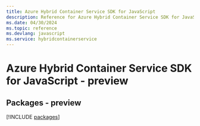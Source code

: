 ```yaml
---
title: Azure Hybrid Container Service SDK for JavaScript
description: Reference for Azure Hybrid Container Service SDK for JavaScript
ms.date: 04/30/2024
ms.topic: reference
ms.devlang: javascript
ms.service: hybridcontainerservice
---
```

# Azure Hybrid Container Service SDK for JavaScript - preview
## Packages - preview
[!INCLUDE [packages](hybrid-container-service-index.md)]